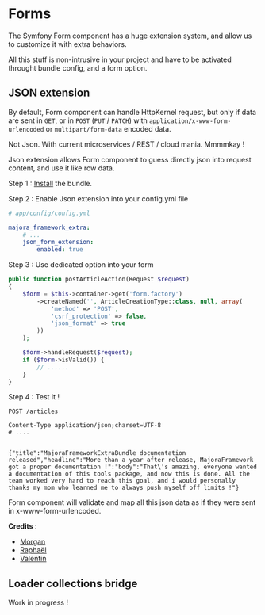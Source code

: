 # Forms

The Symfony Form component has a huge extension system, and allow us to customize it with extra behaviors.

All this stuff is non-intrusive in your project and have to be activated throught bundle config, and a form option.

## JSON extension

By default, Form component can handle HttpKernel request, but only if data are sent in `GET`, or in `POST` (`PUT` / `PATCH`) with `application/x-www-form-urlencoded` or `multipart/form-data` encoded data.

Not Json. With current microservices / REST / cloud mania. Mmmmkay !

Json extension allows Form component to guess directly json into request content, and use it like row data.

Step 1 : [Install](installation.md) the bundle.

Step 2 : Enable Json extension into your config.yml file
```yml
# app/config/config.yml

majora_framework_extra:
    # ...
    json_form_extension:
        enabled: true
```

Step 3 : Use dedicated option into your form
```php
public function postArticleAction(Request $request)
{
    $form = $this->container->get('form.factory')
        ->createNamed('', ArticleCreationType::class, null, array(
            'method' => 'POST',
            'csrf_protection' => false,
            'json_format' => true
        ))
    );

    $form->handleRequest($request);
    if ($form->isValid()) {
        // ......
    }
}
```

Step 4 : Test it !
```
POST /articles

Content-Type application/json;charset=UTF-8
# ....


{"title":"MajoraFrameworkExtraBundle documentation released","headline":"More than a year after release, MajoraFramework got a proper documentation !":"body":"That\'s amazing, everyone wanted a documentation of this tools package, and now this is done. All the team worked very hard to reach this goal, and i would personally thanks my mom who learned me to always push myself off limits !"}
```

Form component will validate and map all this json data as if they were sent in x-www-form-urlencoded.

**Credits** :

 - [Morgan](https://github.com/holoflins)
 - [Raphaël](https://github.com/raphael-trzpit)
 - [Valentin](https://github.com/ValentinCoulon)

## Loader collections bridge

Work in progress !
